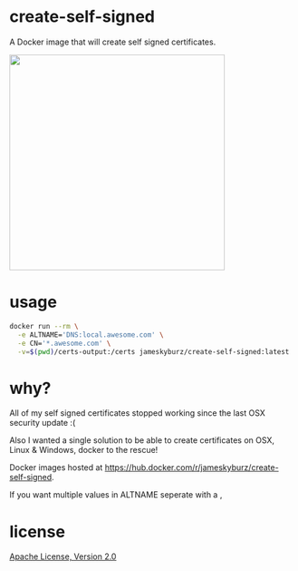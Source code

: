 # create-self-signed

A Docker image that will create self signed certificates.

<a href="https://asciinema.org/a/4s9cilquvukowdlzfqpetp371?autoplay=1"><img src="https://asciinema.org/a/4s9cilquvukowdlzfqpetp371.png" width="380"/></a>

# usage

```sh
docker run --rm \
  -e ALTNAME='DNS:local.awesome.com' \
  -e CN='*.awesome.com' \
  -v=$(pwd)/certs-output:/certs jameskyburz/create-self-signed:latest
```

# why?

All of my self signed certificates stopped working since the last OSX security update :(

Also I wanted a single solution to be able to create certificates on OSX, Linux & Windows, docker to the rescue!

Docker images hosted at https://hub.docker.com/r/jameskyburz/create-self-signed.

If you want multiple values in ALTNAME seperate with a ,

# license

[Apache License, Version 2.0](LICENSE)

